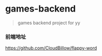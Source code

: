 # games-backend
> games backend project for yy

### 前端地址
https://github.com/CloudBillow/flappy-word
